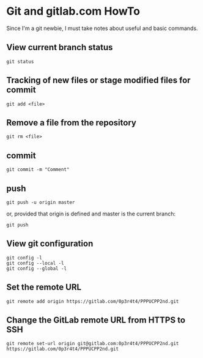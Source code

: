 # Git and gitlab.com HowTo

Since I'm a git newbie, I must take notes about useful and basic commands.

## View current branch status

    git status

## Tracking of new files or stage modified files for commit

    git add <file>

## Remove a file from the repository

    git rm <file>

## commit

    git commit -m "Comment"

## push

    git push -u origin master

or, provided that origin is defined and master is the current branch:

    git push

## View git configuration

    git config -l
    git config --local -l
    git config --global -l

## Set the remote URL

    git remote add origin https://gitlab.com/0p3r4t4/PPPUCPP2nd.git

## Change the GitLab remote URL from HTTPS to SSH

    git remote set-url origin git@gitlab.com:0p3r4t4/PPPUCPP2nd.git https://gitlab.com/0p3r4t4/PPPUCPP2nd.git
